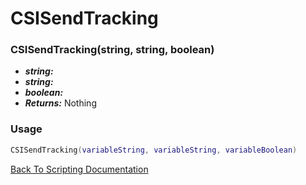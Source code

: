 # CSISendTracking

### CSISendTracking(string, string, boolean)
- ***string:*** 
- ***string:*** 
- ***boolean:*** 
- ***Returns:*** Nothing

### Usage

```Lua
CSISendTracking(variableString, variableString, variableBoolean)
```


[Back To Scripting Documentation](../README.md)
